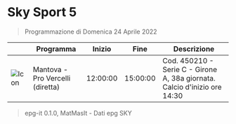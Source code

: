 # Sky Sport 5
> Programmazione di Domenica 24 Aprile 2022

||Programma|Inizio|Fine|Descrizione|
|---|---|---|---|---|
|![Icon](https://guidatv.sky.it/uuid/c0040caa-4126-437f-9eda-243b3a8cb599/cover?md5ChecksumParam=785b3cf7ab990fa946ec486cc71f3ef0)|Mantova - Pro Vercelli (diretta)|12:00:00|15:00:00|Cod. 450210 - Serie C - Girone A, 38a giornata. Calcio d&#039;inizio ore 14:30



 > epg-it 0.1.0, MatMasIt - Dati epg SKY